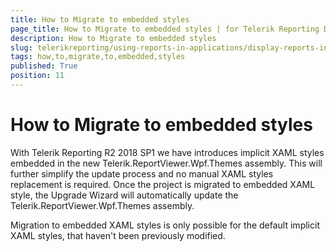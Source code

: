 ```yaml
---
title: How to Migrate to embedded styles
page_title: How to Migrate to embedded styles | for Telerik Reporting Documentation
description: How to Migrate to embedded styles
slug: telerikreporting/using-reports-in-applications/display-reports-in-applications/wpf-application/how-to-migrate-to-embedded-styles
tags: how,to,migrate,to,embedded,styles
published: True
position: 11
---
```


# How to Migrate to embedded styles



With Telerik Reporting R2 2018 SP1 we have introduces implicit XAML styles embedded in
        the new Telerik.ReportViewer.Wpf.Themes assembly.
        This will further simplify the update process and no manual XAML styles replacement is required.
        Once the project is migrated to embedded XAML style, the Upgrade Wizard will
        automatically update the Telerik.ReportViewer.Wpf.Themes assembly.
      

Migration to embedded XAML styles is only possible for the default implicit XAML styles, that haven't been previously modified.
      
